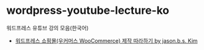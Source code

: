 # wordpress-youtube-lecture-ko
워드프레스 유튜브 강의 모음(한국어)

* [워드프레스 쇼핑몰(우커머스 WooCommerce) 제작 따라하기 by jason.b.s. Kim](https://github.com/wytist/wordpress-youtube-lecture-ko/blob/master/%EC%9B%8C%EB%93%9C%ED%94%84%EB%A0%88%EC%8A%A4%20%EC%87%BC%ED%95%91%EB%AA%B0(%EC%9A%B0%EC%BB%A4%EB%A8%B8%EC%8A%A4%20WooCommerce)%20%EC%A0%9C%EC%9E%91%20%EB%94%B0%EB%9D%BC%ED%95%98%EA%B8%B0%20by%20jason.b.s.%20Kim.md)

